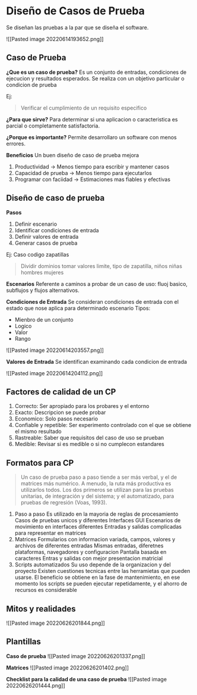 # Diseño de Casos de Prueba

Se diseñan las pruebas a la par que se  diseña el software.

![[Pasted image 20220614193652.png]]

## Caso de Prueba
**¿Que es un caso de prueba?**
Es un conjunto de entradas, condiciones de ejecucion y resultados esperados. Se realiza con un objetivo particular o condicion de prueba

 Ej: 
> Verificar el cumplimiento de un requisito especifico

**¿Para que sirve?**
Para determinar si una aplicacion o caracteristica es parcial o completamente satisfactoria.

**¿Porque es importante?**
Permite desarrollaro un software con menos errores.

**Beneficios**
Un buen diseño de caso de prueba mejora
1. Productividad -> Menos tiempo para escribir y mantener casos
2. Capacidad de prueba -> Menos tiempo para ejecutarlos
3. Programar con faciidad -> Estimaciones mas fiables y efectivas


## Diseño de caso de prueba
**Pasos**
1. Definir escenario
2. Identificar condiciones de entrada
3. Definir valores de entrada
4. Generar casos de prueba

Ej: Caso codigo zapatillas

> Dividir dominios tomar valores limite, tipo de zapatilla, niños niñas hombres mujeres

**Escenarios**
Referente a caminos a probar de un caso de uso: fluoj basico, subflujos y flujos alternativos.

**Condiciones de Entrada**
Se consideran condiciones de entrada con el estado que nose aplica para determinado escenario
Tipos: 
- Mienbro de un conjunto
- Logico
- Valor 
- Rango

![[Pasted image 20220614203557.png]]


**Valores de Entrada**
Se identifican examinando cada condicion de entrada

![[Pasted image 20220614204112.png]]


## Factores de calidad de un CP

1. Correcto: Ser apropiado para los probares y el entorno
2. Exacto: Descripcion se puede probar
3. Economico: Solo pasos necesario
4. Confiable y repetible: Ser experimento controlado con el que se obtiene el mismo resultado
5. Rastreable: Saber que requisitos del caso de uso se prueban
6. Medible: Revisar si es medible o si no cumplecon estandares



## Formatos para CP

> Un caso de prueba paso a paso tiende a ser más verbal, y el de matrices más numérico. A menudo, la ruta más productiva es utilizarlos todos. Los dos primeros se utilizan para las pruebas unitarias, de integración y del sistema; y el automatizado, para pruebas de regresión (Voas, 1993).

1. Paso a paso
Es utilizado en la mayoria de reglas de procesamiento
Casos de pruebas unicos y diferentes  Interfaces GUI
Escenarios de movimiento en interfaces diferentes
Entradas y salidas complicadas para representar en matrices
2. Matrices
Formularios con informacion variada, campos, valores  y archivos de diferentes entradas
Mismas entradas, diferetnes plataformas, navegadores y configuracion
Pantalla basada en caracteres
Entras y salidas con mejor presentacion matricial
3. Scripts automatizados
Su uso depende de la organizacion y del proyecto
Existen cuestiones tecnicas entre las herramietas que pueden usarse.
El beneficio se obtiene en la fase de mantenimiento, en ese momento los scripts se pueden ejecutar repetidamente, y el ahorro de recursos es considerable

## Mitos y realidades
![[Pasted image 20220626201844.png]]

## Plantillas
**Caso de prueba**
![[Pasted image 20220626201337.png]]

**Matrices**
![[Pasted image 20220626201402.png]]

**Checklist para la calidad de una caso de prueba**
![[Pasted image 20220626201444.png]]